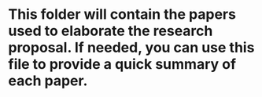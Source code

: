# This folder will contain the papers used to elaborate the research proposal. If needed, you can use this file to provide a quick summary of each paper. 
